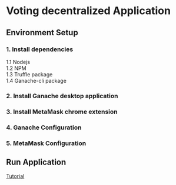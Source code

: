 # Voting decentralized Application

## Environment Setup

### 1. Install dependencies
1.1 Nodejs
<br>
1.2 NPM 
<br>
1.3 Truffle package
<br> 
1.4 Ganache-cli package

### 2. Install Ganache desktop application

### 3. Install MetaMask chrome extension

### 4. Ganache Configuration

### 5. MetaMask Configuration


## Run Application




[Tutorial](https://www.dappuniversity.com/articles/the-ultimate-ethereum-dapp-tutorial)
